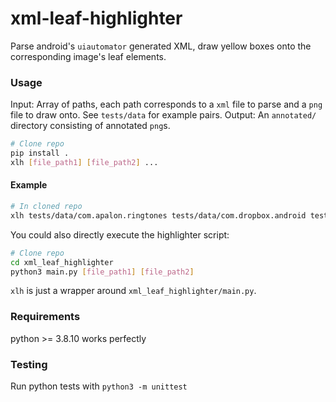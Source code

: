 # xml-leaf-highlighter
Parse android's `uiautomator` generated XML, draw yellow boxes onto the corresponding image's leaf elements.

### Usage
Input: Array of paths, each path corresponds to a `xml` file to parse and a `png` file to draw onto. See `tests/data` for example pairs.
Output: An `annotated/` directory consisting of annotated `png`s.
```bash
# Clone repo
pip install .
xlh [file_path1] [file_path2] ...
```
#### Example
```bash
# In cloned repo
xlh tests/data/com.apalon.ringtones tests/data/com.dropbox.android tests/data/com.giphy.messenger-2
```

 You could also directly execute the highlighter script:
```bash
# Clone repo
cd xml_leaf_highlighter
python3 main.py [file_path1] [file_path2]
```


`xlh` is just a wrapper around `xml_leaf_highlighter/main.py`.


### Requirements
python >= 3.8.10 works perfectly 
### Testing
Run python tests with `python3 -m unittest` 